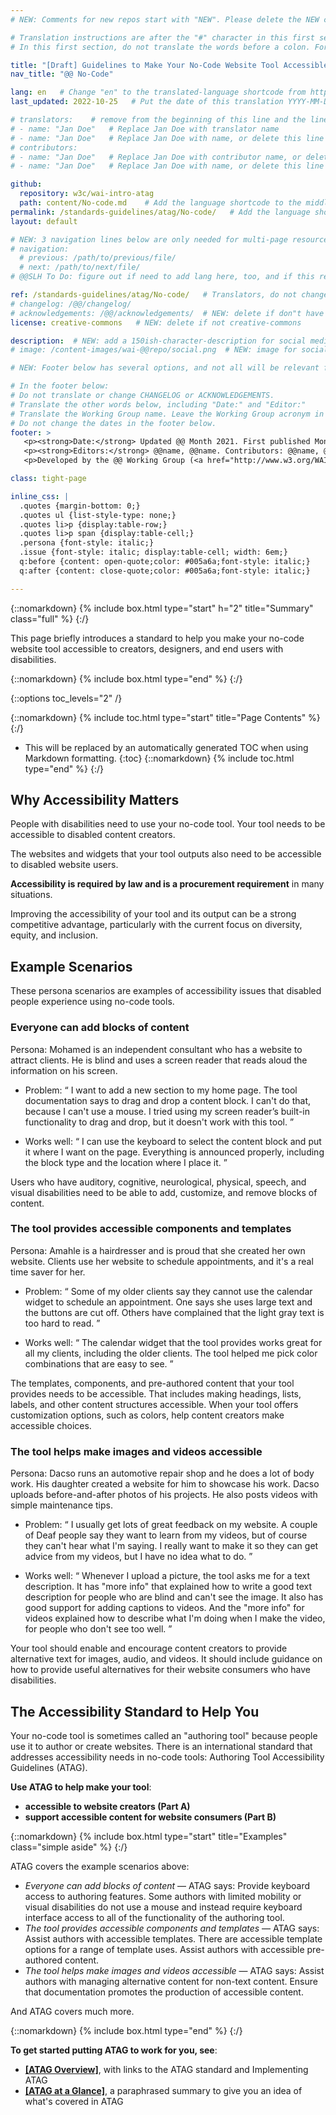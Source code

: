 ```yaml
---
# NEW: Comments for new repos start with "NEW". Please delete the NEW comments. Leave the other comments for translators. Also, search for @@s to replace. For multi-page resources and other frontmatter info, see: https://wai-website-theme.netlify.app/writing/frontmatter/

# Translation instructions are after the "#" character in this first section. They are comments that do not show up in the web page. You do not need to translate the instructions after #.
# In this first section, do not translate the words before a colon. For example, do not translate "title:". Do translate the text after "title:".

title: "[Draft] Guidelines to Make Your No-Code Website Tool Accessible"
nav_title: "@@ No-Code"

lang: en   # Change "en" to the translated-language shortcode from https://www.iana.org/assignments/language-subtag-registry/language-subtag-registry
last_updated: 2022-10-25   # Put the date of this translation YYYY-MM-DD (with month in the middle)

# translators:    # remove from the beginning of this line and the lines below: "# " (the hash sign and the space)
# - name: "Jan Doe"   # Replace Jan Doe with translator name
# - name: "Jan Doe"   # Replace Jan Doe with name, or delete this line if not multiple translators
# contributors:
# - name: "Jan Doe"   # Replace Jan Doe with contributor name, or delete this line if none
# - name: "Jan Doe"   # Replace Jan Doe with name, or delete this line if not multiple contributors

github:
  repository: w3c/wai-intro-atag
  path: content/No-code.md    # Add the language shortcode to the middle of the filename, for example: content/index.fr.md
permalink: /standards-guidelines/atag/No-code/   # Add the language shortcode to the end, with no slash at end, for example: /link/to/page/fr
layout: default

# NEW: 3 navigation lines below are only needed for multi-page resources where you have previous and next at the bottom. If so, un-comment them; otherwise delete these lines.
# navigation:
  # previous: /path/to/previous/file/
  # next: /path/to/next/file/
# @@SLH To Do: figure out if need to add lang here, too, and if this replaces "order" from older resources?

ref: /standards-guidelines/atag/No-code/   # Translators, do not change this
# changelog: /@@/changelog/ 
# acknowledgements: /@@/acknowledgements/  # NEW: delete if don"t have a separate acknowledgements page. And delete it in the footer below.
license: creative-commons   # NEW: delete if not creative-commons

description:  # NEW: add a 150ish-character-description for social media   # translate the description
# image: /content-images/wai-@@repo/social.png  # NEW: image for social media

# NEW: Footer below has several options, and not all will be relevant for specific pages. (Ask Shawn if questions.)

# In the footer below:
# Do not translate or change CHANGELOG or ACKNOWLEDGEMENTS.
# Translate the other words below, including "Date:" and "Editor:"
# Translate the Working Group name. Leave the Working Group acronym in English.
# Do not change the dates in the footer below.
footer: >
   <p><strong>Date:</strong> Updated @@ Month 2021. First published Month 20@@. CHANGELOG.</p>
   <p><strong>Editors:</strong> @@name, @@name. Contributors: @@name, @@name, and <a href="https://www.w3.org/groups/wg/@@wg/participants">participants of the @@WG</a>. ACKNOWLEDGEMENTS lists contributors and credits.</p>
   <p>Developed by the @@ Working Group (<a href="http://www.w3.org/WAI/@@/">@@WG</a>). Developed as part of the <a href="https://www.w3.org/WAI/@@/">WAI-@@ project</a>, @@co-funded by the European Commission.</p>

class: tight-page

inline_css: |
  .quotes {margin-bottom: 0;}
  .quotes ul {list-style-type: none;}
  .quotes li>p {display:table-row;}
  .quotes li>p span {display:table-cell;}
  .persona {font-style: italic;}
  .issue {font-style: italic; display:table-cell; width: 6em;}
  q:before {content: open-quote;color: #005a6a;font-style: italic;}
  q:after {content: close-quote;color: #005a6a;font-style: italic;}

---
```


{::nomarkdown}
{% include box.html type="start" h="2" title="Summary" class="full" %}
{:/}

This page briefly introduces a standard to help you make your no-code website tool accessible to creators, designers, and end users with disabilities.

{::nomarkdown}
{% include box.html type="end" %}
{:/}

{::options toc_levels="2" /}

{::nomarkdown}
{% include toc.html type="start" title="Page Contents" %}
{:/}

- This will be replaced by an automatically generated TOC when using Markdown formatting.
{:toc}
{::nomarkdown}
{% include toc.html type="end" %}
{:/}

## Why Accessibility Matters

People with disabilities need to use your no-code tool. Your tool needs to be accessible to disabled content creators.

The websites and widgets that your tool outputs also need to be accessible to disabled website users.

**Accessibility is required by law and is a procurement requirement** in many situations.

Improving the accessibility of your tool and its output can be a strong competitive advantage, particularly with the current focus on diversity, equity, and inclusion.

## Example Scenarios

These persona scenarios are examples of accessibility issues that disabled people experience using no-code tools.

### Everyone can add blocks of content

<p><span class="persona">Persona: </span>
 Mohamed is an independent consultant who has a website to attract clients. He is blind and uses a screen reader that reads aloud the information on his screen.
</p>
<div class="quotes">
  <ul>
    <li>
      <p><span class="issue">Problem: </span><span><q>
        I want to add a new section to my home page. The tool documentation says to drag and drop a content block. I can't do that, because I can't use a mouse. I tried using my screen reader’s built-in functionality to drag and drop, but it doesn't work with this tool.
      </q></span></p>
    </li>
    <li>
      <p><span class="issue">Works well: </span><span><q>
        I can use the keyboard to select the content block and put it where I want on the page. Everything is announced properly, including the block type and the location where I place it.
      </q></span></p>
    </li>
  </ul>
</div>

Users who have auditory, cognitive, neurological, physical, speech, and visual disabilities need to be able to add, customize, and remove blocks of content.

### The tool provides accessible components and templates

<p><span class="persona">Persona: </span>
  Amahle is a hairdresser and is proud that she created her own website. Clients use her website to schedule appointments, and it's a real time saver for her.
</p>

<div class="quotes">
  <ul>
    <li>
      <p><span class="issue">Problem: </span><span><q>
        Some of my older clients say they cannot use the calendar widget to schedule an appointment. One says she uses large text and the buttons are cut off. Others have complained that the light gray text is too hard to read.
      </q></span></p>
    </li>
    <li>
      <p><span class="issue">Works well: </span><span><q>
        The calendar widget that the tool provides works great for all my clients, including the older clients. The tool helped me pick color combinations that are easy to see.
      </q></span></p>
    </li>
  </ul>
</div>

The templates, components, and pre-authored content that your tool provides needs to be accessible. That includes making headings, lists, labels, and other content structures accessible. When your tool offers customization options, such as colors, help content creators make accessible choices.

### The tool helps make images and videos accessible

<p><span class="persona">Persona: </span>
  Dacso runs an automotive repair shop and he does a lot of body work. His daughter created a website for him to showcase his work. Dacso uploads before-and-after photos of his projects. He also posts videos with simple maintenance tips.
</p>
<div class="quotes">
  <ul>
    <li>
      <p><span class="issue">Problem: </span><span><q>
        I usually get lots of great feedback on my website. A couple of Deaf people say they want to learn from my videos, but of course they can't hear what I'm saying. I really want to make it so they can get advice from my videos, but I have no idea what to do.
      </q></span></p>
    </li>
    <li>
      <p><span class="issue">Works well: </span><span><q>
        Whenever I upload a picture, the tool asks me for a text description. It has "more info" that explained how to write a good text description for people who are blind and can't see the image. It also has good support for adding captions to videos. And the "more info" for videos explained how to describe what I'm doing when I make the video, for people who don't see too well.
      </q></span></p>
    </li>
  </ul>
</div>

Your tool should enable and encourage content creators to provide alternative text for images, audio, and videos. It should include guidance on how to provide useful alternatives for their website consumers who have disabilities.

## The Accessibility Standard to Help You

Your no-code tool is sometimes called an "authoring tool" because people use it to author or create websites. There is an international standard that addresses accessibility needs in no-code tools: Authoring Tool Accessibility Guidelines (ATAG).

**Use ATAG to help make your tool**:

* **accessible to website creators (Part A)**
* **support accessible content for website consumers (Part B)**

{::nomarkdown}
{% include box.html type="start" title="Examples" class="simple aside" %}
{:/}

ATAG covers the example scenarios above:

* _Everyone can add blocks of content_ &mdash; ATAG says: Provide keyboard access to authoring features. Some authors with limited mobility or visual disabilities do not use a mouse and instead require keyboard interface access to all of the functionality of the authoring tool.
* _The tool provides accessible components and templates_ &mdash; ATAG says: Assist authors with accessible templates. There are accessible template options for a range of template uses. Assist authors with accessible pre-authored content.
* _The tool helps make images and videos accessible_ &mdash; ATAG says: Assist authors with managing alternative content for non-text content. Ensure that documentation promotes the production of accessible content.

And ATAG covers much more.

{::nomarkdown}
{% include box.html type="end" %}
{:/}

**To get started putting ATAG to work for you, see**:

* **[[ATAG Overview]](/standards-guidelines/atag/)**, with links to the ATAG standard and Implementing ATAG
* **[[ATAG at a Glance]](/standards-guidelines/atag/glance/)**, a paraphrased summary to give you an idea of what's covered in ATAG
